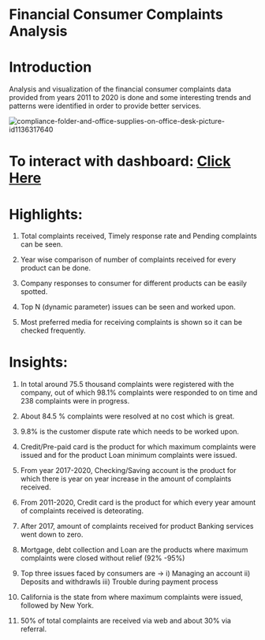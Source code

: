 # Financial Consumer Complaints Analysis

# Introduction

Analysis and visualization of the financial consumer complaints data provided from years 2011 to 2020 is done and some interesting trends and patterns were identified in order to provide better services.

![compliance-folder-and-office-supplies-on-office-desk-picture-id1136317640](https://user-images.githubusercontent.com/121285271/226867485-7c0bfb4a-beb3-44d0-a8e0-87dc3f94e65d.jpg)

# To interact with dashboard: [Click Here](https://public.tableau.com/app/profile/mehak.khurana/viz/FinancialComplaintsDashboard_16723140537360/Dashboard1_1)

# Highlights:

1. Total complaints received, Timely response rate and Pending complaints can be seen.

2. Year wise comparison of number of complaints received for every product can be done.

3. Company responses to consumer for different products can be easily spotted.

4. Top N (dynamic parameter) issues can be seen and worked upon.

5. Most preferred media for receiving complaints is shown so it can be checked frequently.

# Insights:

1. In total around 75.5 thousand complaints were registered with the company, out of which 98.1% complaints were responded to on time and 238 complaints were in progress.

2. About 84.5 % complaints were resolved at no cost which is great.

3. 9.8% is the customer dispute rate which needs to be worked upon.

4. Credit/Pre-paid card is the product for which maximum complaints were issued and for the product Loan minimum complaints were issued.

5. From year 2017-2020, Checking/Saving account is the product for which there is year on year increase in the amount of complaints received.

6. From 2011-2020, Credit card is the product for which every year amount of complaints received is deteorating.

7. After 2017, amount of complaints received for product Banking services went down to zero.

8. Mortgage, debt collection and Loan are the products where maximum complaints were closed without relief (92% -95%)

9. Top three issues faced by consumers are -> i) Managing an account ii) Deposits and withdrawls iii) Trouble during payment process

10. California is the state from where maximum complaints were issued, followed by New York.

11. 50% of total complaints are received via web and about 30% via referral.
